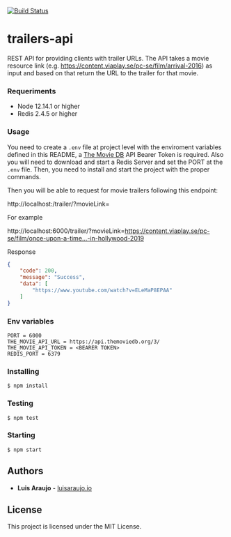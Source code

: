 [![Build Status](https://travis-ci.org/l222p/trailers-api.svg?branch=main)](https://travis-ci.org/l222p/trailers-api)

# trailers-api
REST API for providing clients with trailer URLs. The API takes a movie resource link (e.g. https://content.viaplay.se/pc-se/film/arrival-2016) as input and based on that return the URL to the trailer for that movie. 

### Requeriments

* Node 12.14.1 or higher
* Redis 2.4.5 or higher


### Usage 
You need to create a `.env` file at project level with the enviroment variables defined in this README, a [The Movie DB](https://www.themoviedb.org/documentation/api) API Bearer Token is required. Also you will need to download and start a Redis Server and set the PORT at the `.env` file. Then, you need to install and start the project with the proper commands. 

Then you will be able to request for movie trailers following this endpoint:

http://localhost:<PORT>/trailer/?movieLink=<MovieLink>

For example

http://localhost:6000/trailer/?movieLink=https://content.viaplay.se/pc-se/film/once-upon-a-time...-in-hollywood-2019

Response
```json
{
    "code": 200,
    "message": "Success",
    "data": [
        "https://www.youtube.com/watch?v=ELeMaP8EPAA"
    ]
}
```

### Env variables
```
PORT = 6000
THE_MOVIE_API_URL = https://api.themoviedb.org/3/
THE_MOVIE_API_TOKEN = <BEARER TOKEN>
REDIS_PORT = 6379
```

### Installing

```
$ npm install
```

### Testing

```
$ npm test
```

### Starting

```
$ npm start
```



## Authors

* **Luis Araujo** - [luisaraujo.io](https://luisaraujo.io)

## License

This project is licensed under the MIT License.

